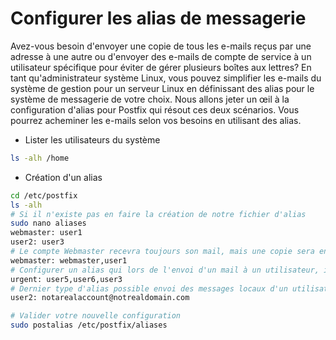 # Configurer les alias de messagerie
Avez-vous besoin d'envoyer une copie de tous les e-mails reçus par une adresse à une autre ou d'envoyer des e-mails de compte de service à un utilisateur spécifique pour éviter de gérer plusieurs boîtes aux lettres? 
En tant qu'administrateur système Linux, vous pouvez simplifier les e-mails du système de gestion pour un serveur Linux en définissant des alias pour le système de messagerie de votre choix.
Nous allons jeter un œil à la configuration d'alias pour Postfix qui résout ces deux scénarios.
Vous pourrez acheminer les e-mails selon vos besoins en utilisant des alias.

- Lister les utilisateurs du système

```bash
ls -alh /home
```

- Création d'un alias

```bash
cd /etc/postfix
ls -alh
# Si il n'existe pas en faire la création de notre fichier d'alias
sudo nano aliases
webmaster: user1
user2: user3
# Le compte Webmaster recevra toujours son mail, mais une copie sera envoyé à user1
webmaster: webmaster,user1
# Configurer un alias qui lors de l'envoi d'un mail à un utilisateur, il sera également envoyé à plusieurs utilisateurs similaire (principe de liste de distribution)
urgent: user5,user6,user3
# Dernier type d'alias possible envoi des messages locaux d'un utilisateur depuis un compte externe @notrealdomain.com
user2: notarealaccount@notrealdomain.com
```

```bash
# Valider votre nouvelle configuration
sudo postalias /etc/postfix/aliases
```
